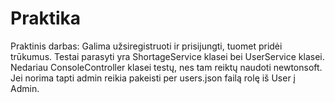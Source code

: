 # Praktika
Praktinis darbas:
Galima užsiregistruoti ir prisijungti, tuomet pridėi trūkumus.
Testai parasyti yra ShortageService klasei bei UserService klasei. Nedariau ConsoleController klasei testų, nes tam reiktų naudoti newtonsoft.
Jei norima tapti admin reikia pakeisti per users.json failą rolę iš User į Admin.